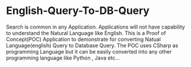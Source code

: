 # English-Query-To-DB-Query
Search is common in any Application.  Applications will not have capability to understand the Natural Language like English. This is a Proof of Concept(POC) Application to demonstrate for converting Natual Language(english)  Query to Database Query.
The POC uses CSharp as programming Language but it can be easily converted into any other programming language like Python , Java etc...





